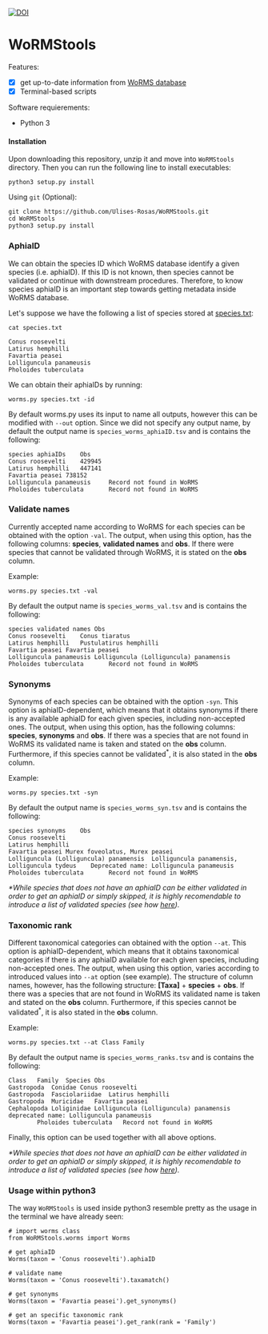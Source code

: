 [![DOI](https://zenodo.org/badge/204058054.svg)](https://zenodo.org/badge/latestdoi/204058054)

# WoRMStools


Features:

- [x] get up-to-date information from [WoRMS database](http://www.marinespecies.org)
- [x] Terminal-based scripts

Software requierements:
* Python 3

#### Installation

Upon downloading this repository, unzip it and move into `WoRMStools` directory. Then you can run the following line to install executables: 
```Shell
python3 setup.py install
```

Using `git` (Optional):
```Shell
git clone https://github.com/Ulises-Rosas/WoRMStools.git
cd WoRMStools
python3 setup.py install
```

### AphiaID

We can obtain the species ID which WoRMS database identify a given species (i.e. aphiaID). If this ID is not known, then species cannot be validated or continue with downstream procedures. Therefore, to know species aphiaID is an important step towards getting metadata inside WoRMS database.

Let's suppose we have the following a list of species stored at [species.txt](https://github.com/Ulises-Rosas/WoRMStools/blob/master/species.txt):

```Shell
cat species.txt
```

```
Conus roosevelti
Latirus hemphilli
Favartia peasei
Lolliguncula panameusis
Pholoides tuberculata
```
We can obtain their aphiaIDs by running:
```Shell
worms.py species.txt -id
```
By default worms.py uses its input to name all outputs, however this can be modified with `--out` option. Since we did not specify any output name, by default the output name is `species_worms_aphiaID.tsv` and is contains the following:

```Shell
species	aphiaIDs	Obs
Conus roosevelti	429945	
Latirus hemphilli	447141	
Favartia peasei	738152	
Lolliguncula panameusis		Record not found in WoRMS
Pholoides tuberculata		Record not found in WoRMS
```

### Validate names

Currently accepted name according to WoRMS for each species can be obtained with the option `-val`. The output, when using this option, has the following columns: **species**, **validated names** and **obs**. If there were species that cannot be validated through WoRMS, it is stated on the **obs** column. 

Example:
```Shell
worms.py species.txt -val
```
By default the output name is `species_worms_val.tsv` and is contains the following:
```
species	validated names	Obs
Conus roosevelti	Conus tiaratus	
Latirus hemphilli	Pustulatirus hemphilli	
Favartia peasei	Favartia peasei	
Lolliguncula panameusis	Lolliguncula (Lolliguncula) panamensis	
Pholoides tuberculata		Record not found in WoRMS
```

### Synonyms

Synonyms of each species can be obtained with the option `-syn`. This option is aphiaID-dependent, which means that it obtains synonyms if there is any available aphiaID for each given species, including non-accepted ones. The output, when using this option, has the following columns: **species**, **synonyms** and **obs**. If there was a species that are not found in WoRMS its validated name is taken and stated on the **obs** column. Furthermore, if this species cannot be validated<sup>\*</sup>, it is also stated in the **obs** column.

Example:
```Shell
worms.py species.txt -syn
```
By default the output name is `species_worms_syn.tsv` and is contains the following:
```
species	synonyms	Obs
Conus roosevelti		
Latirus hemphilli		
Favartia peasei	Murex foveolatus, Murex peasei	
Lolliguncula (Lolliguncula) panamensis	Lolliguncula panamensis, Lolliguncula tydeus	Deprecated name: Lolliguncula panameusis
Pholoides tuberculata		Record not found in WoRMS
```

*\*While species that does not have an aphiaID can be either validated in order to get an aphiaID or simply skipped, it is highly recomendable to introduce a list of validated species (see how [here](https://github.com/Ulises-Rosas/WoRMStools#validate-names)).*

### Taxonomic rank

Different taxonomical categories can obtained with the option `--at`. This option is aphiaID-dependent, which means that it obtains taxonomical categories if there is any aphiaID available for each given species, including non-accepted ones. The output, when using this option, varies according to introduced values into `--at` option (see example). The structure of column names, however, has the following structure: **\[Taxa\]** + **species** + **obs**. If there was a species that are not found in WoRMS its validated name is taken and stated on the **obs** column. Furthermore, if this species cannot be validated<sup>\*</sup>, it is also stated in the **obs** column.

Example:
```Shell
worms.py species.txt --at Class Family
```
By default the output name is `species_worms_ranks.tsv` and is contains the following:
```
Class	Family	Species	Obs
Gastropoda	Conidae	Conus roosevelti	
Gastropoda	Fasciolariidae	Latirus hemphilli	
Gastropoda	Muricidae	Favartia peasei	
Cephalopoda	Loliginidae	Lolliguncula (Lolliguncula) panamensis	deprecated name: Lolliguncula panameusis
		Pholoides tuberculata	Record not found in WoRMS
```

Finally, this option can be used together with all above options.

*\*While species that does not have an aphiaID can be either validated in order to get an aphiaID or simply skipped, it is highly recomendable to introduce a list of validated species (see how [here](https://github.com/Ulises-Rosas/WoRMStools#validate-names)).*

### Usage within python3

The way `WoRMStools` is used inside python3 resemble pretty as the usage in the terminal we have already seen:

```python3
# import worms class
from WoRMStools.worms import Worms

# get aphiaID
Worms(taxon = 'Conus roosevelti').aphiaID

# validate name
Worms(taxon = 'Conus roosevelti').taxamatch()

# get synonyms
Worms(taxon = 'Favartia peasei').get_synonyms()

# get an specific taxonomic rank
Worms(taxon = 'Favartia peasei').get_rank(rank = 'Family')
```

